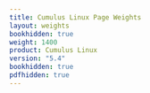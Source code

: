 ```yaml
---
title: Cumulus Linux Page Weights
layout: weights
bookhidden: true
weight: 1400
product: Cumulus Linux
version: "5.4"
bookhidden: true
pdfhidden: true
---
```

